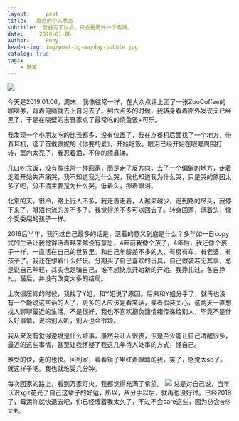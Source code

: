 ```yaml
---
layout:     post
title:   最近的个人状态
subtitle:  低谷完了以后，只会是另外一个高潮。
date:     2019-01-06
author:     Pony
header-img: img/post-bg-mayday-bubble.jpg
catalog: true
tags:
    - 随笔
---
```

   ![](https://ws1.sinaimg.cn/large/006tNc79ly1fyx41zvcjaj30u00u0dm5.jpg)

 今天是2019.01.06，周末，我像往常一样，在大众点评上团了一张ZooCoffee的咖啡券，背着电脑就去上自习去了。到六点多的时候，我转身看着窗外发现天已经黑了，于是在隔壁的吉野家点了最常吃的烧鱼饭+可乐。
 
   我发现一个小朋友吃的比我都多，没有位置了，我在点餐机后面找了一个地方，带着耳机，选了首戴佩妮的《你要的爱》，开始吃饭。眼泪已经开始在眼眶周围打转，室内太亮了，我忍着泪，不停的擦鼻涕。
   
   几口吃完饭，没有像往常一样回家，而是走了反方向，去了一个偏僻的地方，走着走着开始失声痛哭，我不知道我为什么哭，我也知道我为什么哭，只是哭的原因太多了吧，分不清主要是为什么哭。低着头，擦着眼泪。
   
   北京的天，很冷，路上行人不多，我走着走着，人越来越少，走到路的尽头，我停下来了，眼泪也流的差不多了。我觉得差不多可以回去了。转身回家，低着头，像个受委屈的孩子一样。
   
   2018后半年，我问过自己最多的话是，活着的意义到底是什么？多年如一日copy式的生活让我觉得活着越来越没有意思，4年前我像个孩子，4年后，我还像个孩子一样，一直活在自己的世界里。和自己年龄差不多的人，有房有车，有老婆，有孩子了。我还在想着什么好玩。分期买了自己喜欢的玩具，自己假装若无其事，总是说自己年轻，其实也是骗自己，谁不想快点开始新的开始。我挣扎过，各自挣扎，最后，并没有改变太多的结局。
   
   上次很压抑的时候，我找了Y姐，和Y姐说了原因。后来和Y姐分手了，就再也没有一个能说这些话的人了，更多的人应该是看笑话，或者假装关心，这两天一直想找人聊聊最近的生活。不是很好，我也不喜欢把负面情绪传递给别人，毕竟不是什么好事情，说给别人听，别人也会很烦。
   
   我从来没有觉得逆境是什么坏事，虽然会让人很丧，但是至少能让自己清醒很多，最近的这些事情，甚至让我怀疑了我这几年待人处事的方式，怪自己。
   
   难受的快，走的也快。回到家，看看镜子里红着眼睛的我，笑了，感觉太sb了。就这样子吧。我也就难受几分钟。
   
   每次回家的路上，看到万家灯火，我都觉得充满了希望。
      ![](https://ws1.sinaimg.cn/large/006tNc79ly1fyx3nceq8jj31400u0npe.jpg)
   总是对自己说，当年认识xgz花光了自己这辈子的好运，所以，从分手以后，就再也没好过。已经2019了，霉运你就快退去吧，你已经缠着我太久了，不过不会care这些，因为总会`苦尽甘来`。

